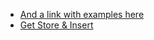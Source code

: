 * [And a link with examples here](https://github.com/mapr-demos/ojai-examples/tree/master/python)  
* [Get Store & Insert](https://github.com/mapr-demos/ojai-examples/blob/master/python/002_get_store_and_insert_documents.py)  
